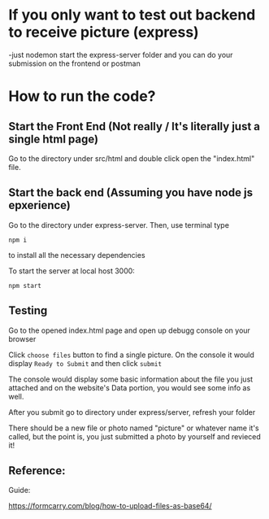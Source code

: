 # If you only want to test out backend to receive picture (express)

-just nodemon start the express-server folder and you can do your submission on the frontend or postman

# How to run the code?

## Start the Front End (Not really / It's literally just a single html page)

Go to the directory under src/html and double click open the "index.html" file.

## Start the back end (Assuming you have node js epxerience)

Go to the directory under express-server. Then, use terminal type

```
npm i
```

to install all the necessary dependencies

To start the server at local host 3000: 
```
npm start
```
## Testing

Go to the opened index.html page and open up debugg console on your browser

Click ```choose files``` button to find a single picture. On the console it would display ```Ready to Submit```
and then click ```submit```

The console would display some basic information about the file you just attached and on the website's Data portion, you would see some info as well.

After you submit go to directory under express/server, refresh your folder

There should be a new file or photo named "picture" or whatever name it's called, but the point is, you just submitted a photo by yourself and revieced it!

## Reference:

Guide:

https://formcarry.com/blog/how-to-upload-files-as-base64/



